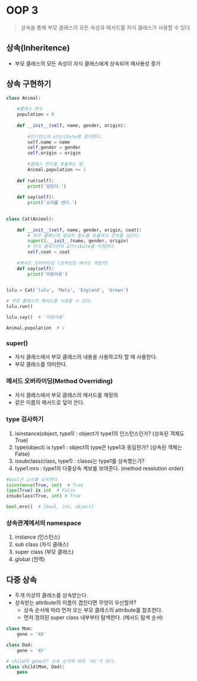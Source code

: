 # OOP 3

> 상속을 통해 부모 클래스의 모든 속성과 메서드를 자식 클래스가 사용할 수 있다.



## 상속(Inheritence)

- 부모 클래스의 모든 속성이 자식 클래스에게 상속되어 재사용성 증가



## 상속 구현하기



```python
class Animal:
    
    #클래스 변수
    population = 0
    
    def __init__(self, name, gender, origin):
        
        #인스턴스의 attribute를 정의한다.
        self.name = name
        self.gender = gender
        self.origin = origin
        
        #클래스 변수를 호출하는 법
        Animal.population += 1
      
    def run(self):
        print('달린다.')
        
	def say(self):
        print('소리를 낸다.')
    

class Cat(Animal):
    
    def __init__(self, name, gender, origin, coat):
        # 부모 클래스의 생성자 함수를 호출하고 인자를 넘긴다.
        super().__init__(name, gender, origin)
        # 자식 클래스만의 attribute를 지정한다.
        self.coat = coat
    
    #메서드 오버라이딩 (상속받은 메서드 재정의)
	def say(self):
        print('야옹야옹')
    

lulu = Cat('lulu', 'Male', 'England', 'brown')

# 부모 클래스의 메서드를 사용할 수 있다.
lulu.run()

lulu.say()  # '야옹야옹'

Animal.population  # 1 

```



### super()

- 자식 클래스에서 부모 클래스의 내용을 사용하고자 할 때 사용한다.
- 부모 클래스를 의미한다.



### 메서드 오버라이딩(Method Overriding)

- 자식 클래스에서 부모 클래스의 메서드를 재정의
- 같은 이름의 메서드로 덮어 쓴다. 



### type 검사하기

1. isinstance(object, type1) : object가 type1의 인스턴스인가? (상속된 객체도 True)
2. type(object) is type1 : object의 type은 type1과 동일한가?  (상속된 객체는 False)
3. issubclass(class, type1) : classs는 type1를 상속했는가?
4. type1.mro : type1의 다중상속 계보를 보여준다. (method resolution order)



```python
#bool은 int를 상속한다.
isinstance(True, int)  # True
type(True) is int  # False
insubclass(True, int) # True

bool.mro()  # [bool, int, object]
```



### 상속관계에서의 namespace

1. instance (인스턴스)
2. sub class (자식 클래스)
3. super class (부모 클래스)
4. global (전역)



## 다중 상속

- 두개 이상의 클래스를 상속받는다.
- 상속받는 attribute의 이름이 겹친다면 무엇이 우선할까?
  - 상속 순서에 따라 먼저 오는 부모 클래스의 attribute를 참조한다.
  - 먼저 정의된 super class 내부부터 탐색한다. (메서드 탐색 순서)



```python
class Mom:
	gene = 'XX'

class Dad:
    gene = 'XY'

# child의 gene은? 상속 순서에 따라 'XX'가 된다.
class child(Mom, Dad):
    pass
```

